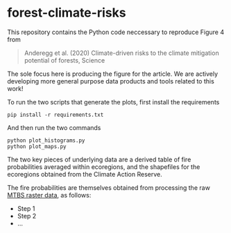 # forest-climate-risks

This repository contains the Python code neccessary to reproduce Figure 4 from

> Anderegg et al. (2020) Climate-driven risks to the climate mitigation potential of forests, Science

The sole focus here is producing the figure for the article. We are actively developing more general purpose data products and tools related to this work!

To run the two scripts that generate the plots, first install the requirements

```
pip install -r requirements.txt
```

And then run the two commands

```
python plot_histograms.py
python plot_maps.py
```

The two key pieces of underlying data are a derived table of fire probabilities averaged within ecoregions, and the shapefiles for the ecoregions obtained from the Climate Action Reserve.

The fire probabilities are themselves obtained from processing the raw [MTBS raster data](https://www.mtbs.gov/direct-download), as follows:

- Step 1
- Step 2
- ...



